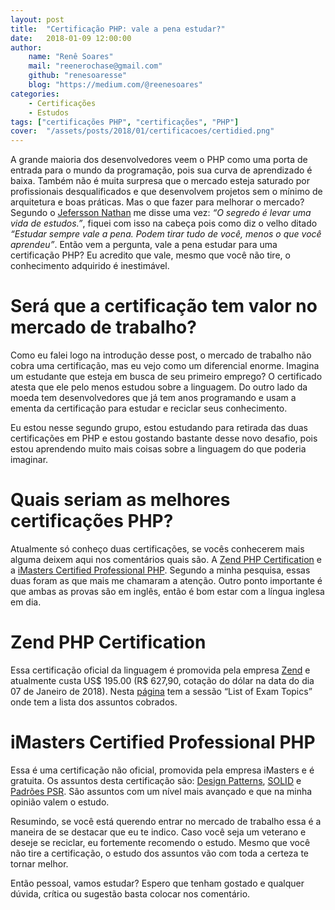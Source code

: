```yaml
---
layout: post
title:  "Certificação PHP: vale a pena estudar?"
date:   2018-01-09 12:00:00
author: 
    name: "Renê Soares"
    mail: "reenerochase@gmail.com"
    github: "renesoaresse"
    blog: "https://medium.com/@reenesoares"
categories: 
    - Certificações
    - Estudos
tags: ["certificações PHP", "certificações", "PHP"]
cover:  "/assets/posts/2018/01/certificacoes/certidied.png"
---
```

A grande maioria dos desenvolvedores veem o PHP como uma porta de entrada para o mundo da programação, pois sua curva de
aprendizado é baixa. Também não é muita surpresa que o mercado esteja saturado por profissionais desqualificados e que
desenvolvem projetos sem o mínimo de arquitetura e boas práticas. Mas o que fazer para melhorar o mercado? Segundo o
[Jefersson Nathan](https://twitter.com/malukenho) me disse uma vez: *“O segredo é levar uma vida de estudos.”*, fiquei com isso na cabeça pois como diz o
velho ditado *“Estudar sempre vale a pena. Podem tirar tudo de você, menos o que você aprendeu”*. Então vem a pergunta,
vale a pena estudar para uma certificação PHP? Eu acredito que vale, mesmo que você não tire, o conhecimento adquirido
é inestimável.

# Será que a certificação tem valor no mercado de trabalho?
Como eu falei logo na introdução desse post, o mercado de trabalho não cobra uma certificação, mas eu vejo como um
diferencial enorme. Imagina um estudante que esteja em busca de seu primeiro emprego? O certificado atesta que ele pelo
menos estudou sobre a linguagem. Do outro lado da moeda tem desenvolvedores que já tem anos programando e usam a ementa
da certificação para estudar e reciclar seus conhecimento.

Eu estou nesse segundo grupo, estou estudando para retirada das duas certificações em PHP e estou gostando bastante
desse novo desafio, pois estou aprendendo muito mais coisas sobre a linguagem do que poderia imaginar.

# Quais seriam as melhores certificações PHP?
Atualmente só conheço duas certificações, se vocês conhecerem mais alguma deixem aqui nos comentários quais são. A
[Zend PHP Certification](http://www.zend.com/en/services/certification/php-certification) e a
[iMasters Certified Professional PHP](http://certificacao.imasters.com.br/prova/php-boas-praticas). Segundo a minha
pesquisa, essas duas foram as que mais me chamaram a atenção. Outro ponto importante é que ambas as provas são em
inglês, então é bom estar com a língua inglesa em dia.

# Zend PHP Certification
Essa certificação oficial da linguagem é promovida pela empresa [Zend](http://www.zend.com/en) e atualmente custa
US$ 195.00 (R$ 627,90, cotação do dólar na data do dia 07 de Janeiro de 2018). Nesta 
[página](http://www.zend.com/en/services/certification/php-certification) tem a sessão “List of Exam Topics” onde tem a 
lista dos assuntos cobrados.

# iMasters Certified Professional PHP
Essa é uma certificação não oficial, promovida pela empresa iMasters e é gratuita.
Os assuntos desta certificação são: [Design Patterns](http://designpatternsphp.readthedocs.io/en/latest/), 
[SOLID](https://scotch.io/bar-talk/s-o-l-i-d-the-first-five-principles-of-object-oriented-design) e 
[Padrões PSR](http://www.php-fig.org/). São assuntos com um nível mais avançado e que na minha opinião valem o estudo.

Resumindo, se você está querendo entrar no mercado de trabalho essa é a maneira de se destacar que eu te indico. 
Caso você seja um veterano e deseje se reciclar, eu fortemente recomendo o estudo. Mesmo que você não tire a 
certificação, o estudo dos assuntos vão com toda a certeza te tornar melhor.

Então pessoal, vamos estudar? Espero que tenham gostado e qualquer dúvida, crítica ou sugestão basta colocar 
nos comentário.
